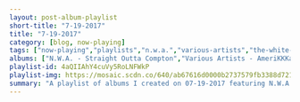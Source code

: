 ```yaml
---
layout: post-album-playlist
short-title: "7-19-2017"
title: "7-19-2017"
category: [blog, now-playing]
tags: ["now-playing","playlists","n.w.a.","various-artists","the-white-stripes","james-brown","dan-auerbach","various-artists","beach-house","leonard-cohen","2pac"]
albums: ["N.W.A. - Straight Outta Compton","Various Artists - AmeriKKKa's Most Wanted","The White Stripes - Bastille Day","James Brown - It's A Mother","Dan Auerbach - Waiting on a Song","Various Artists - Swimming Pool Summer","Beach House - B-Sides and Rarities","Leonard Cohen - Songs Of Leonard Cohen","2Pac - All Eyez On Me"]
playlist-id: 4aQIIAhY4cuVy5RoLNFWkP
playlist-img: https://mosaic.scdn.co/640/ab67616d0000b2737579fb3388d72153c49375e9ab67616d0000b273c79a70e8167cc1a4fab83781ab67616d0000b273d209330f38f647669d34be2bab67616d0000b273dbe3f66c86462bfae1e23eb9
summary: "A playlist of albums I created on 07-19-2017 featuring N.W.A., Various Artists, The White Stripes, James Brown, Dan Auerbach, Various Artists, Beach House, Leonard Cohen, and 2Pac"
---
```

